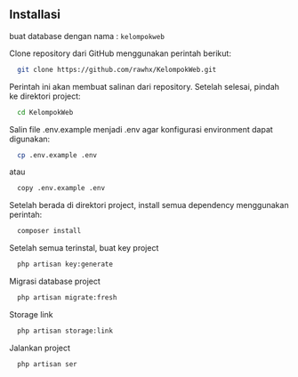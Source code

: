 
## Installasi

buat database dengan nama : `kelompokweb`

Clone repository dari GitHub menggunakan perintah berikut:
```bash
  git clone https://github.com/rawhx/KelompokWeb.git
```
Perintah ini akan membuat salinan dari repository. Setelah selesai, pindah ke direktori project:
```bash
  cd KelompokWeb
```
Salin file .env.example menjadi .env agar konfigurasi environment dapat digunakan:
```bash
  cp .env.example .env
```
atau
```bash
  copy .env.example .env
```
Setelah berada di direktori project, install semua dependency menggunakan perintah:
```bash
  composer install
```
Setelah semua terinstal, buat key project
```bash
  php artisan key:generate
```
Migrasi database project
```bash
  php artisan migrate:fresh
```
Storage link
```bash
  php artisan storage:link
```
Jalankan project
```bash
  php artisan ser
```